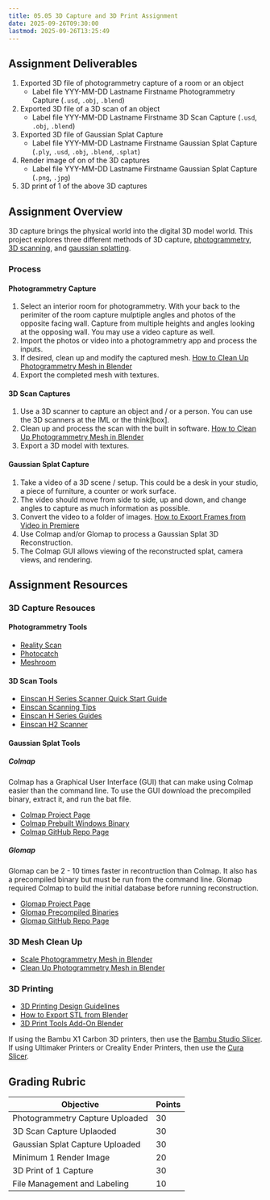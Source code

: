 ```yaml
---
title: 05.05 3D Capture and 3D Print Assignment
date: 2025-09-26T09:30:00
lastmod: 2025-09-26T13:25:49
---
```


## Assignment Deliverables

1. Exported 3D file of photogrammetry capture of a room or an object
   - Label file YYY-MM-DD Lastname Firstname Photogrammetry Capture (`.usd`, `.obj`, `.blend`)
2. Exported 3D file of a 3D scan of an object
   - Label file YYY-MM-DD Lastname Firstname 3D Scan Capture (`.usd`, `.obj`, `.blend`)
3. Exported 3D file of Gaussian Splat Capture
   - Label file YYY-MM-DD Lastname Firstname Gaussian Splat Capture (`.ply`, `.usd`, `.obj`, `.blend`, `.splat`)
4. Render image of on of the 3D captures
   - Label file YYY-MM-DD Lastname Firstname Gaussian Splat Capture (`.png`, `.jpg`)
5. 3D print of 1 of the above 3D captures

## Assignment Overview

3D capture brings the physical world into the digital 3D model world. This project explores three different methods of 3D capture, [photogrammetry](./05-02-photogrammetry.md), [3D scanning](./05-01-3d-scanning.md), and [gaussian splatting](./05-03-gaussian-splatting.md).

### Process

#### Photogrammetry Capture

1. Select an interior room for photogrammetry. With your back to the perimiter of the room capture mulptiple angles and photos of the opposite facing wall. Capture from multiple heights and angles looking at the opposing wall. You may use a video capture as well.
2. Import the photos or video into a photogrammetry app and process the inputs.
3. If desired, clean up and modify the captured mesh. [How to Clean Up Photogrammetry Mesh in Blender](https://youtu.be/asyItetJkbU)
4. Export the completed mesh with textures.

#### 3D Scan Captures

1. Use a 3D scanner to capture an object and / or a person. You can use the 3D scanners at the IML or the think\[box\].
2. Clean up and process the scan with the built in software. [How to Clean Up Photogrammetry Mesh in Blender](https://youtu.be/asyItetJkbU)
3. Export a 3D model with textures.

#### Gaussian Splat Capture

1. Take a video of a 3D scene / setup. This could be a desk in your studio, a piece of furniture, a counter or work surface.
2. The video should move from side to side, up and down, and change angles to capture as much information as possible.
3. Convert the video to a folder of images. [How to Export Frames from Video in Premiere](https://youtu.be/JCawZdzQgFA)
4. Use Colmap and/or Glomap to process a Gaussian Splat 3D Reconstruction.
5. The Colmap GUI allows viewing of the reconstructed splat, camera views, and rendering.

## Assignment Resources

### 3D Capture Resouces

#### Photogrammetry Tools

- [Reality Scan](https://www.realityscan.com/en-US)
- [Photocatch](https://youtu.be/yMqH0GskhgY)
- [Meshroom](https://alicevision.org/)

#### 3D Scan Tools

- [Einscan H Series Scanner Quick Start Guide](https://support.einscan.com/en/support/solutions/articles/60000955990-einscan-h2-quick-start-guide)
- [Einscan Scanning Tips](https://support.einscan.com/en/support/solutions/60000334498)
- [Einscan H Series Guides](https://support.einscan.com/en/support/solutions/60000323052)
- [Einscan H2 Scanner](https://www.einscan.com/handheld-3d-scanner/einscan-h/)

#### Gaussian Splat Tools

##### Colmap

Colmap has a Graphical User Interface (GUI) that can make using Colmap easier than the command line. To use the GUI download the precompiled binary, extract it, and run the bat file.

- [Colmap Project Page](https://colmap.github.io/)
- [Colmap Prebuilt Windows Binary](https://github.com/colmap/colmap/releases/tag/3.12.6)
- [Colmap GitHub Repo Page](https://github.com/colmap/colmap)

##### Glomap

Glomap can be 2 - 10 times faster in recontruction than Colmap. It also has a precompiled binary but must be run from the command line. Glomap required Colmap to build the initial database before running reconstruction.

- [Glomap Project Page](https://lpanaf.github.io/eccv24_glomap/)
- [Glomap Precompiled Binaries](https://github.com/colmap/glomap/releases)
- [Glomap GitHub Repo Page](https://github.com/colmap/glomap)

### 3D Mesh Clean Up

- [Scale Photogrammetry Mesh in Blender](https://youtu.be/MUb7I4lBSZs)
- [Clean Up Photogrammetry Mesh in Blender](https://youtu.be/asyItetJkbU)

### 3D Printing

- [3D Printing Design Guidelines](../../../../digital-fabrication/3d-printing/3d-print-design-guidelines.md)
- [How to Export STL from Blender](../../../../digital-fabrication/3d-printing/export-stl-blender.md)
- [3D Print Tools Add-On Blender](https://youtu.be/_E-b6CENHms)

If using the Bambu X1 Carbon 3D printers, then use the [Bambu Studio Slicer](../01-introduction/01-04-bambu-studio-installation.md). If using Ultimaker Printers or Creality Ender Printers, then use the [Cura Slicer](../../../../digital-fabrication/3d-printing/cura-slicing-basics.md).

## Grading Rubric

<div class="responsive-table-markdown">

| Objective                       | Points |
| ------------------------------- | ------ |
| Photogrammetry Capture Uploaded | 30     |
| 3D Scan Capture Uplaoded        | 30     |
| Gaussian Splat Capture Uploaded | 30     |
| Minimum 1 Render Image          | 20     |
| 3D Print of 1 Capture           | 30     |
| File Management and Labeling    | 10     |

</div>

